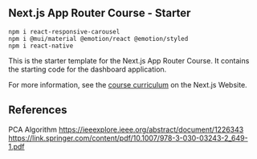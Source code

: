 ## Next.js App Router Course - Starter

```
npm i react-responsive-carousel
npm i @mui/material @emotion/react @emotion/styled
npm i react-native
```

This is the starter template for the Next.js App Router Course. It contains the starting code for the dashboard application.

For more information, see the [course curriculum](https://nextjs.org/learn) on the Next.js Website.

## References
PCA Algorithm
https://ieeexplore.ieee.org/abstract/document/1226343
https://link.springer.com/content/pdf/10.1007/978-3-030-03243-2_649-1.pdf